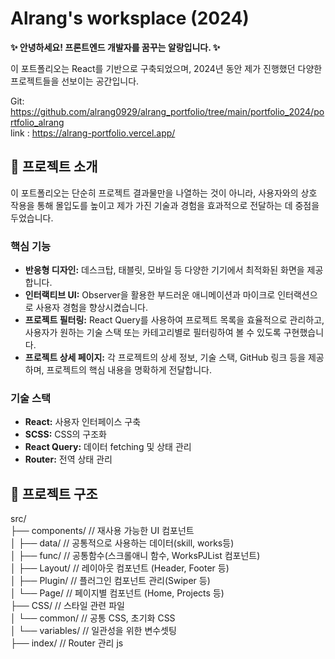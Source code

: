 # Alrang's worksplace (2024)

**✨ 안녕하세요! 프론트엔드 개발자를 꿈꾸는 알랑입니다. ✨**

이 포트폴리오는 React를 기반으로 구축되었으며,
2024년 동안 제가 진행했던 다양한 프로젝트들을 선보이는 공간입니다. 

Git: https://github.com/alrang0929/alrang_portfolio/tree/main/portfolio_2024/portfolio_alrang<br/>
link : https://alrang-portfolio.vercel.app/

## 📝 프로젝트 소개

이 포트폴리오는 단순히 프로젝트 결과물만을 나열하는 것이 아니라, 사용자와의 상호 작용을 통해 몰입도를 높이고 제가 가진 기술과 경험을 효과적으로 전달하는 데 중점을 두었습니다.

### 핵심 기능

* **반응형 디자인:** 데스크탑, 태블릿, 모바일 등 다양한 기기에서 최적화된 화면을 제공합니다.
* **인터랙티브 UI:** Observer을 활용한 부드러운 애니메이션과 마이크로 인터랙션으로 사용자 경험을 향상시켰습니다.
* **프로젝트 필터링:** React Query를 사용하여 프로젝트 목록을 효율적으로 관리하고, 사용자가 원하는 기술 스택 또는 카테고리별로 필터링하여 볼 수 있도록 구현했습니다.
* **프로젝트 상세 페이지:** 각 프로젝트의 상세 정보, 기술 스택, GitHub 링크 등을 제공하며, 프로젝트의 핵심 내용을 명확하게 전달합니다.

### 기술 스택

* **React:** 사용자 인터페이스 구축
* **SCSS:** CSS의 구조화
* **React Query:** 데이터 fetching 및 상태 관리
* **Router:** 전역 상태 관리

## 📁 프로젝트 구조

src/</br>
├── components/          // 재사용 가능한 UI 컴포넌트</br>
│   ├── data/         // 공통적으로 사용하는 데이터(skill, works등)</br>
│   ├── func/        // 공통함수(스크롤애니 함수, WorksPJList 컴포넌트)</br>
│   ├── Layout/          // 레이아웃 컴포넌트 (Header, Footer 등)</br>
│   ├── Plugin/          // 플러그인 컴포넌트 관리(Swiper 등)</br>
│   └── Page/             // 페이지별 컴포넌트 (Home, Projects 등)</br>
├── CSS/              // 스타일 관련 파일</br>
│   └── common/         // 공통 CSS, 초기화 CSS</br>
│   └── variables/         // 일관성을 위한 변수셋팅</br>
├── index/              // Router 관리 js</br>
